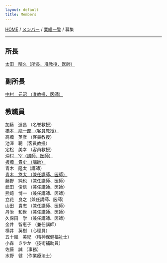 ```yaml
---
layout: default
title: Members
---
```

[HOME](https://middrshowa.github.io/) / [メンバー](./members.html) / [業績一覧](./publications.html) / 募集

---


## 所長
[太田　晴久（所長、准教授、医師）](https://researchmap.jp/HOTA)


## 副所長
[中村　元昭 （准教授、医師）](https://scholar.google.com/citations?user=ZBhx9yAAAAAJ&hl=en)  


## 教職員
加藤　進昌 （名誉教授）  
[橋本　龍一郎 （客員教授）](https://scholar.google.com/citations?user=GR0lq9kAAAAJ&hl=en)  
高橋　英彦 （客員教授）  
池澤　聰 （客員教授）  
定松　美幸 （客員教授）  
[沖村　宰（講師、医師）](https://researchmap.jp/okimuratsukasa)  
[板橋　貴史 （講師）](https://scholar.google.com/citations?user=mxAFng4AAAAJ&hl=en)  
青木　隆太（講師）  
[青木　悠太 （兼任講師、医師）](https://scholar.google.com/citations?user=46HN7h0AAAAJ&hl=en)  
藤野　純也 （兼任講師、医師）  
武田　俊信 （兼任講師、医師）  
熊崎　博一 （兼任講師、医師）  
立花　良之（兼任講師、医師）  
山田　貴志 （兼任講師、医師）  
丹治　和世 （兼任講師、医師）  
久保田　学 （兼任講師、医師）  
金井　智恵子 （兼任講師）  
横井　英樹 （心理員）  
五十嵐　美紀 （精神保健福祉士）  
小森　さやか （技術補助員）  
佐藤　誠 （事務）  
水野　健 （作業療法士）  
